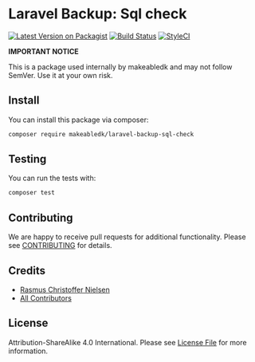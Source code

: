 
# Laravel Backup: Sql check

[![Latest Version on Packagist](https://img.shields.io/packagist/v/makeabledk/laravel-backup-sql-check.svg?style=flat-square)](https://packagist.org/packages/makeabledk/laravel-backup-sql-check)
[![Build Status](https://img.shields.io/travis/makeabledk/laravel-backup-sql-check/master.svg?style=flat-square)](https://travis-ci.org/makeabledk/laravel-backup-sql-check)
[![StyleCI](https://styleci.io/repos/157557122/shield?branch=master)](https://styleci.io/repos/157557122)


**IMPORTANT NOTICE** 

This is a package used internally by makeabledk and may not follow SemVer. Use it at your own risk.

## Install

You can install this package via composer:

``` bash
composer require makeabledk/laravel-backup-sql-check
```

## Testing

You can run the tests with:

```bash
composer test
```

## Contributing

We are happy to receive pull requests for additional functionality. Please see [CONTRIBUTING](CONTRIBUTING.md) for details.

## Credits

- [Rasmus Christoffer Nielsen](https://github.com/rasmuscnielsen)
- [All Contributors](../../contributors)

## License

Attribution-ShareAlike 4.0 International. Please see [License File](LICENSE.md) for more information.